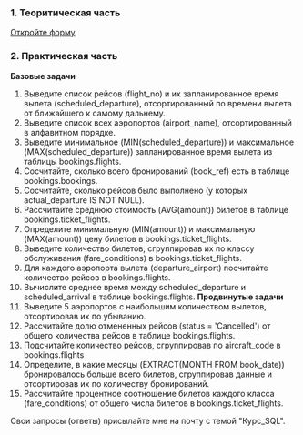 ### **1. Теоритическая часть**

[Откройте форму](<https://forms.gle/pBjVw2cyYPn9z2f26>)

### **2. Практическая часть**
    

**Базовые задачи**
1. Выведите список рейсов (flight_no) и их запланированное время вылета (scheduled_departure), отсортированный по времени вылета от ближайшего к самому дальнему. 
2. Выведите список всех аэропортов (airport_name), отсортированный в алфавитном порядке.  
3. Выведите минимальное (MIN(scheduled_departure)) и максимальное (MAX(scheduled_departure)) запланированное время вылета из таблицы bookings.flights. 
4. Сосчитайте, сколько всего бронирований (book_ref) есть в таблице bookings.bookings. 
5. Сосчитайте, сколько рейсов было выполнено (у которых actual_departure IS NOT NULL). 
6. Рассчитайте среднюю стоимость (AVG(amount)) билетов в таблице bookings.ticket_flights. 
7. Определите минимальную (MIN(amount)) и максимальную (MAX(amount)) цену билетов в bookings.ticket_flights. 
8. Выведите количество билетов, сгруппировав их по классу обслуживания (fare_conditions) в bookings.ticket_flights. 
9. Для каждого аэропорта вылета (departure_airport) посчитайте количество рейсов в bookings.flights. 
10. Вычислите среднее время между scheduled_departure и scheduled_arrival в таблице bookings.flights. 
**Продвинутые задачи**  
11. Выведите 5 аэропортов с наибольшим количеством вылетов, отсортировав их по убыванию. 
12. Рассчитайте долю отмененных рейсов (status = 'Cancelled') от общего количества рейсов в таблице bookings.flights. 
13. Подсчитайте количество рейсов, сгруппировав по aircraft_code в bookings.flights
14. Определите, в какие месяцы (EXTRACT(MONTH FROM book_date)) бронировалось больше всего билетов, сгруппировав данные и отсортировав их по количеству бронирований. 
15. Рассчитайте процентное соотношение билетов каждого класса (fare_conditions) от общего числа билетов в bookings.ticket_flights.

Свои запросы (ответы) присылайте мне на почту с темой "Курс_SQL".

